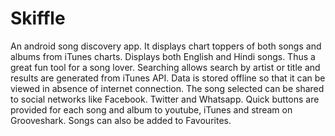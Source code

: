 Skiffle
=======

An android  song discovery app. It displays chart toppers of both songs and albums from iTunes charts.
Displays both English and Hindi songs. Thus a great fun tool for a song lover.
Searching allows search by artist or title and results are generated from iTunes API.
Data is stored offline so that it can be viewed in absence of internet connection.
The song selected can be shared to social networks like Facebook. Twitter and Whatsapp.
Quick buttons are provided for each song and album to youtube, iTunes and stream on Grooveshark.
Songs can also be added to Favourites.
